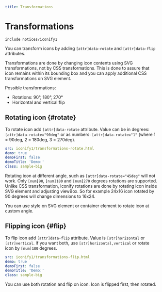 ```yaml
title: Transformations
```

# Transformations

`include notices/iconify1`

You can transform icons by adding `[attr]data-rotate` and `[attr]data-flip` attributes.

Transformations are done by changing icon contents using SVG transformations, not by CSS transformations. This is done to assure that icon remains within its bounding box and you can apply additional CSS transformations on SVG element.

Possible transformations:

- Rotations: 90°, 180°, 270°
- Horizontal and vertical flip

## Rotating icon {#rotate}

To rotate icon add `[attr]data-rotate` attribute. Value can be in degrees: `[attr]data-rotate="90deg"` or as numbers: `[attr]data-rotate="1"` (where 1 = 90deg, 2 = 180deg, 3 = 270deg).

```yaml
src: iconify1/transformations-rotate.html
demo: true
demoFirst: false
demoTitle: 'Demo:'
class: sample-big
```

Rotating icon at different angle, such as `[attr]data-rotate="45deg"` will not work. Only `[num]90`, `[num]180` and `[num]270` degrees rotations are supported. Unlike CSS transformation, Iconify rotations are done by rotating icon inside SVG element and adjusting viewBox. So for example 24x16 icon rotated by 90 degrees will change dimensions to 16x24.

You can use style on SVG element or container element to rotate icon at custom angle.

## Flipping icon {#flip}

To flip icon add `[attr]data-flip` attribute. Value is `[str]horizontal` or `[str]vertical`. If you want both, use `[str]horizontal,vertical` or rotate icon by `[num]180` degrees.

```yaml
src: iconify1/transformations-flip.html
demo: true
demoFirst: false
demoTitle: 'Demo:'
class: sample-big
```

You can use both rotation and flip on icon. Icon is flipped first, then rotated.
